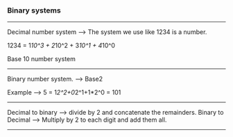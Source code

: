 ### Binary systems

---

Decimal number system --> The system we use like 1234 is a number. 

1234 = 1*10^3 + 2*10^2 + 3*10^1 + 4*10^0

Base 10 number system

---

Binary number system. --> Base2

Example --> 5 = 1*2^2+0*2^1+1*2^0 = 101

---

Decimal to binary --> divide by 2 and concatenate the remainders. 
Binary to Decimal --> Multiply by 2 to each digit and add them all.

---
